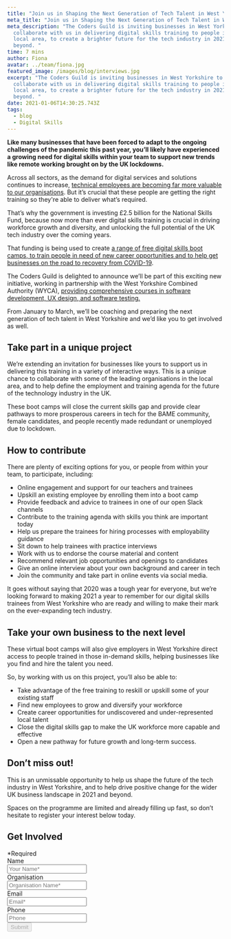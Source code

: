 ```yaml
---
title: "Join us in Shaping the Next Generation of Tech Talent in West Yorkshire "
meta_title: "Join us in Shaping the Next Generation of Tech Talent in West Yorkshire "
meta_description: "The Coders Guild is inviting businesses in West Yorkshire to
  collaborate with us in delivering digital skills training to people in the
  local area, to create a brighter future for the tech industry in 2021 and
  beyond. "
time: 7 mins
author: Fiona
avatar: ../team/fiona.jpg
featured_image: /images/blog/interviews.jpg
excerpt: "The Coders Guild is inviting businesses in West Yorkshire to
  collaborate with us in delivering digital skills training to people in the
  local area, to create a brighter future for the tech industry in 2021 and
  beyond. "
date: 2021-01-06T14:30:25.743Z
tags:
  - blog
  - Digital Skills
---
```

**Like many businesses that have been forced to adapt to the ongoing challenges of the pandemic this past year, you’ll likely have experienced a growing need for digital skills within your team to support new trends like remote working brought on by the UK lockdowns.**

Across all sectors, as the demand for digital services and solutions continues to increase, [technical employees are becoming far more valuable to our organisations](https://thecodersguild.org.uk/blog/hiring-developer-apprentice-sme-thrive-2021/). But it’s crucial that these people are getting the right training so they're able to deliver what’s required. 

That’s why the government is investing £2.5 billion for the National Skills Fund, because now more than ever digital skills training is crucial in driving workforce growth and diversity, and unlocking the full potential of the UK tech industry over the coming years. 

That funding is being used to create [a range of free digital skills boot camps, to train people in need of new career opportunities and to help get businesses on the road to recovery from COVID-19](https://www.skillsbootcamps.com/).

The Coders Guild is delighted to announce we’ll be part of this exciting new initiative, working in partnership with the West Yorkshire Combined Authority (WYCA), [providing comprehensive courses in software development, UX design, and software testing.](https://thecodersguild.org.uk/blog/free-tech-boot-camps-for-west-yorkshire/) 

From January to March, we’ll be coaching and preparing the next generation of tech talent in West Yorkshire and we’d like you to get involved as well. 

## Take part in a unique project

We’re extending an invitation for businesses like yours to support us in delivering this training in a variety of interactive ways. This is a unique chance to collaborate with some of the leading organisations in the local area, and to help define the employment and training agenda for the future of the technology industry in the UK. 

These boot camps will close the current skills gap and provide clear pathways to more prosperous careers in tech for the BAME community, female candidates, and people recently made redundant or unemployed due to lockdown. 

## How to contribute 

There are plenty of exciting options for you, or people from within your team, to participate, including:

* Online engagement and support for our teachers and trainees
* Upskill an existing employee by enrolling them into a boot camp 
* Provide feedback and advice to trainees in one of our open Slack channels
* Contribute to the training agenda with skills you think are important today
* Help us prepare the trainees for hiring processes with employability guidance
* Sit down to help trainees with practice interviews 
* Work with us to endorse the course material and content
* Recommend relevant job opportunities and openings to candidates
* Give an online interview about your own background and career in tech
* Join the community and take part in online events via social media. 

It goes without saying that 2020 was a tough year for everyone, but we’re looking forward to making 2021 a year to remember for our digital skills trainees from West Yorkshire who are ready and willing to make their mark on the ever-expanding tech industry.

## Take your own business to the next level 

These virtual boot camps will also give employers in West Yorkshire direct access to people trained in those in-demand skills, helping businesses like you find and hire the talent you need.

So, by working with us on this project, you’ll also be able to:

* Take advantage of the free training to reskill or upskill some of your existing staff 
* Find new employees to grow and diversify your workforce 
* Create career opportunities for undiscovered and under-represented local talent
* Close the digital skills gap to make the UK workforce more capable and effective
* Open a new pathway for future growth and long-term success.

## Don’t miss out!

This is an unmissable opportunity to help us shape the future of the tech industry in West Yorkshire, and to help drive positive change for the wider UK business landscape in 2021 and beyond.

Spaces on the programme are limited and already filling up fast, so don’t hesitate to register your interest below today.

<div class="overflow-hidden md:max-w-xs md:mx-auto">
  <div>
    <h2 class="leading-3xl text-2xl">Get Involved</h2>
  </div>
  <form  method="POST" action="https://formspree.io/f/mzbkjqly" id="contact-form" class="relative">
    <div class="required-pop-up absolute text-red-100 w-full text-xs leading-xs text-right mb-2 hidden">*Required</div>
    <div>
      <div class="mb-4">
        <label for="full_name" class="sr-only">Name</label>
        <div class="relative">
          <input id="name" name="name" type="text" class="form-input-field rounded block w-full py-2 px-3 border-1 placeholder-black required" placeholder="Your Name*" maxlength="50" data-regex="^\\\\[a-zA-Z ]+$" data-valid="false" required/>
          <span class="form-error text-xs leading-xs text-red-100" data-message="Only alphabetical values are allowed" aria-hidden="true" role="alert"></span>
        </div>
      </div>
      <div class="mb-4">
        <label for="org"  class="sr-only">Organisation</label>
        <div class="relative">
          <input id="org" name="org" type="text" class="form-input-field rounded block w-full py-2 px-3 border-1 placeholder-black required" placeholder="Organisation Name*" maxlength="80" />
        </div>
      </div>
      <div class="mb-4">
        <label for="email" class="sr-only">Email</label>
        <div class="relative">
          <input name="_replyto" id="email" type="email" class="form-input-field rounded block w-full py-2 px-3 border-1 placeholder-black required" placeholder="Email*" maxlength="50" data-regex="\S+@\S+\.\S+" data-valid="false" required />
          <span class="form-error text-xs leading-xs text-red-100" data-message="Please check if provided email is correct" aria-hidden="true" role="alert"></span>
        </div>
      </div>
      <div class="mb-4">
        <label for="phone" class="sr-only">Phone</label>
        <div class="relative">
          <input id="phone" class="form-input-field rounded block w-full py-2 px-3 border-1 placeholder-black" maxlength="14" placeholder="Phone" data-valid="false" data-regex="^\\\\[+0-9]+$"/>
          <span class="form-error text-xs leading-xs text-red-100" data-message="Only numeric values are allowed" aria-hidden="true" role="alert"></span>
        </div>
      </div>
    <div>
      <button type="submit" id="submit" class="contact-btn rounded font-heading font-bold w-full block py-2 px-6 border border-transparent text-white bg-blue-200 hover:bg-blue-100 focus:bg-blue-100 active:bg-blue-100 transition duration-150 ease-in-out" disabled>
        Submit
      </button>
    </div>
  </form>
</div>